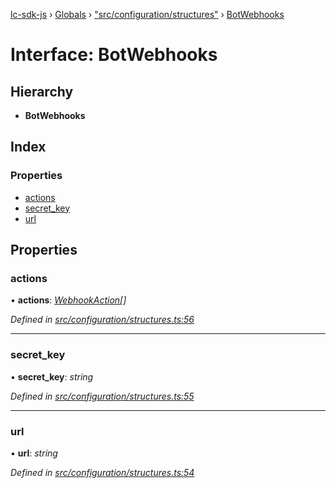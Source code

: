 [lc-sdk-js](../README.md) › [Globals](../globals.md) › ["src/configuration/structures"](../modules/_src_configuration_structures_.md) › [BotWebhooks](_src_configuration_structures_.botwebhooks.md)

# Interface: BotWebhooks

## Hierarchy

* **BotWebhooks**

## Index

### Properties

* [actions](_src_configuration_structures_.botwebhooks.md#actions)
* [secret_key](_src_configuration_structures_.botwebhooks.md#secret_key)
* [url](_src_configuration_structures_.botwebhooks.md#url)

## Properties

###  actions

• **actions**: *[WebhookAction](_src_configuration_structures_.webhookaction.md)[]*

*Defined in [src/configuration/structures.ts:56](https://github.com/livechat/lc-sdk-js/blob/38eeefe/src/configuration/structures.ts#L56)*

___

###  secret_key

• **secret_key**: *string*

*Defined in [src/configuration/structures.ts:55](https://github.com/livechat/lc-sdk-js/blob/38eeefe/src/configuration/structures.ts#L55)*

___

###  url

• **url**: *string*

*Defined in [src/configuration/structures.ts:54](https://github.com/livechat/lc-sdk-js/blob/38eeefe/src/configuration/structures.ts#L54)*
